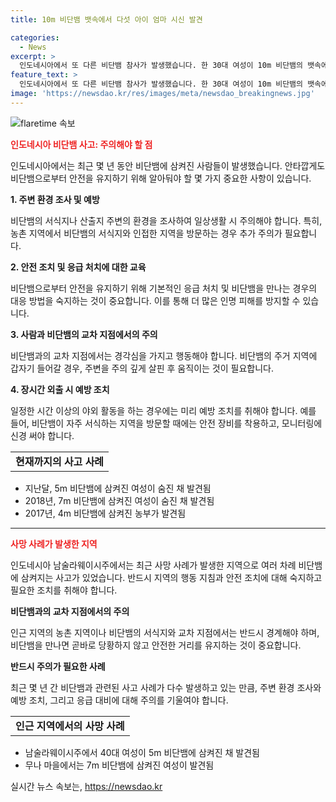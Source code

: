 ```yaml
---
title: 10m 비단뱀 뱃속에서 다섯 아이 엄마 시신 발견

categories:
  - News
excerpt: >
  인도네시아에서 또 다른 비단뱀 참사가 발생했습니다. 한 30대 여성이 10m 비단뱀의 뱃속에서 숨진 채 발견되었는데, 사건 발생 후 그녀의 가장과 마을 주민들이 뱀을 해부하여 그녀를 발견하였습니다. 이로써 최근 몇 년간 여러 참사가 발생하고 있는데, 그 가운데 40대 여성의 비단뱀 참사 또한 기억 속에 남아있습니다. (150자)
feature_text: >
  인도네시아에서 또 다른 비단뱀 참사가 발생했습니다. 한 30대 여성이 10m 비단뱀의 뱃속에서 숨진 채 발견되었는데, 사건 발생 후 그녀의 가장과 마을 주민들이 뱀을 해부하여 그녀를 발견하였습니다. 이로써 최근 몇 년간 여러 참사가 발생하고 있는데, 그 가운데 40대 여성의 비단뱀 참사 또한 기억 속에 남아있습니다. (150자)
image: 'https://newsdao.kr/res/images/meta/newsdao_breakingnews.jpg'
---
```


<p><img src="https://newsdao.kr/res/images/meta/newsdao_breakingnews.jpg" alt="flaretime 속보" /></p>

<p><b><span style="color: #ee2323;">인도네시아 비단뱀 사고: 주의해야 할 점</span></b></p>

<p data-ke-size="size16">인도네시아에서는 최근 몇 년 동안 비단뱀에 삼켜진 사람들이 발생했습니다. 안타깝게도 비단뱀으로부터 안전을 유지하기 위해 알아둬야 할 몇 가지 중요한 사항이 있습니다.</p>

<p><b>1. 주변 환경 조사 및 예방</b></p>

<p data-ke-size="size16">비단뱀의 서식지나 산출지 주변의 환경을 조사하여 일상생활 시 주의해야 합니다. 특히, 농촌 지역에서 비단뱀의 서식지와 인접한 지역을 방문하는 경우 추가 주의가 필요합니다.</p>

<p><b>2. 안전 조치 및 응급 처치에 대한 교육</b></p>

<p data-ke-size="size16">비단뱀으로부터 안전을 유지하기 위해 기본적인 응급 처치 및 비단뱀을 만나는 경우의 대응 방법을 숙지하는 것이 중요합니다. 이를 통해 더 많은 인명 피해를 방지할 수 있습니다.</p>

<p><b>3. 사람과 비단뱀의 교차 지점에서의 주의</b></p>

<p data-ke-size="size16">비단뱀과의 교차 지점에서는 경각심을 가지고 행동해야 합니다. 비단뱀의 주거 지역에 갑자기 들어갈 경우, 주변을 주의 깊게 살핀 후 움직이는 것이 필요합니다.</p>

<p><b>4. 장시간 외출 시 예방 조치</b></p>

<p data-ke-size="size16">일정한 시간 이상의 야외 활동을 하는 경우에는 미리 예방 조치를 취해야 합니다. 예를 들어, 비단뱀이 자주 서식하는 지역을 방문할 때에는 안전 장비를 착용하고, 모니터링에 신경 써야 합니다.</p>

<table>
    <tbody>
        <tr>
            <td style="text-align: center; height: 17px;"><b>현재까지의 사고 사례</b></td>
        </tr>
    </tbody>
</table>

<ul>
    <li>지난달, 5m 비단뱀에 삼켜진 여성이 숨진 채 발견됨</li>
    <li>2018년, 7m 비단뱀에 삼켜진 여성이 숨진 채 발견됨</li>
    <li>2017년, 4m 비단뱀에 삼켜진 농부가 발견됨</li>
</ul>

<hr>

<p><b><span style="color: #ee2323;">사망 사례가 발생한 지역</span></b></p>

<p data-ke-size="size16">인도네시아 남술라웨이시주에서는 최근 사망 사례가 발생한 지역으로 여러 차례 비단뱀에 삼켜지는 사고가 있었습니다. 반드시 지역의 행동 지침과 안전 조치에 대해 숙지하고 필요한 조치를 취해야 합니다.</p>

<p><b>비단뱀과의 교차 지점에서의 주의</b></p>

<p data-ke-size="size16">인근 지역의 농촌 지역이나 비단뱀의 서식지와 교차 지점에서는 반드시 경계해야 하며, 비단뱀을 만나면 곧바로 당황하지 않고 안전한 거리를 유지하는 것이 중요합니다.</p>

<p><b>반드시 주의가 필요한 사례</b></p>

<p data-ke-size="size16">최근 몇 년 간 비단뱀과 관련된 사고 사례가 다수 발생하고 있는 만큼, 주변 환경 조사와 예방 조치, 그리고 응급 대비에 대해 주의를 기울여야 합니다.</p>

<table>
    <tbody>
        <tr>
            <td style="text-align: center; height: 17px;"><b>인근 지역에서의 사망 사례</b></td>
        </tr>
    </tbody>
</table>

<ul>
    <li>남술라웨이시주에서 40대 여성이 5m 비단뱀에 삼켜진 채 발견됨</li>
    <li>무나 마을에서는 7m 비단뱀에 삼켜진 여성이 발견됨</li>
</ul>
실시간 뉴스 속보는, <a href="https://newsdao.kr" rel="dofollow">https://newsdao.kr</a>



